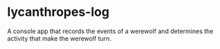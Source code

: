 # lycanthropes-log
A console app that records the events of a werewolf and determines the activity that make the werewolf turn.
